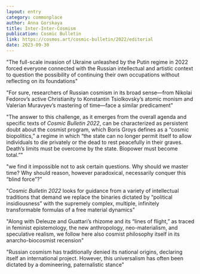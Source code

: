 ```yaml
---
layout: entry
category: commonplace
author: Anna Gorskaya
title: Inter-Inter-Cosmism
publication: Cosmic Bulletin
link: https://cosmos.art/cosmic-bulletin/2022/editorial
date: 2023-09-30
---
```


"The full-scale invasion of Ukraine unleashed by the Putin regime in 2022 forced everyone connected with the Russian intellectual and artistic context to question the possibility of continuing their own occupations without reflecting on its foundations"

"For sure, researchers of Russian cosmism in its broad sense—from Nikolai Fedorov’s active Christianity to Konstantin Tsiolkovsky’s atomic monism and Valerian Muravyev’s mastering of time—face a similar predicament"

"The answer to this challenge, as it emerges from the overall agenda and specific texts of *Cosmic Bulletin 2022*, can be characterized as persistent doubt about the cosmist program, which Boris Groys defines as a “cosmic biopolitics,” a regime in which “the state can no longer permit itself to allow individuals to die privately or the dead to rest peacefully in their graves. Death’s limits must be overcome by the state. Biopower must become total.”"

"we find it impossible not to ask certain questions. Why should we master time? Why should reason, however paradoxical, necessarily conquer this “blind force”?"

"*Cosmic Bulletin 2022* looks for guidance from a variety of intellectual traditions that demand we replace the binaries dictated by “political insidiousness” with the supremely complex, multiple, infinitely transformable formulas of a free material dynamics"

"Along with Deleuze and Guattari’s rhizome and its “lines of flight,” as traced in feminist epistemology, the new anthropology, neo-materialism, and speculative realism, we follow here also cosmist philosophy itself in its anarcho-biocosmist recension"

"Russian cosmism has traditionally denied its national origins, declaring itself an international project. However, this universalism has often been dictated by a domineering, paternalistic stance"
